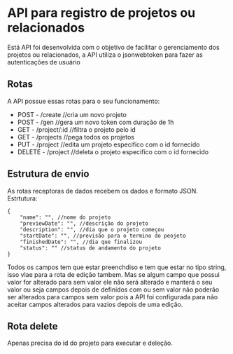 # API para registro de projetos ou relacionados

Está API foi desenvolvida com o objetivo de facilitar o gerenciamento dos projetos ou relacionados, a API utiliza o jsonwebtoken para fazer as autenticações de usuário

## Rotas

A API possue essas rotas para o seu funcionamento:

- POST - /create //cria um novo projeto
- POST - /gen //gera um novo token com duração de 1h
- GET - /project/:id //filtra o projeto pelo id
- GET - /projects //pega todos os projetos
- PUT - /project //edita um projeto especifico com o id fornecido
- DELETE - /project //deleta o projeto especifico com o id fornecido

## Estrutura de envio

As rotas receptoras de dados recebem os dados e formato JSON.
Estrtutura:

```
{
    "name": "", //nome do projeto
    "previewDate": "", //descrição do projeto
    "description": "", //dia que o projeto começou
    "startDate": "", //previsão para o termino do peojeto
    "finishedDate": "", //dia que finalizou
    "status": "" //status de andamento do projeto
}
```

Todos os campos tem que estar preenchdiso e tem que estar no tipo string, isso vlae para a rota de edição tambem. Mas se algum campo que possui valor for alterado para sem valor ele não será alterado e manterá o seu valor ou seja campos depois de definidos com ou sem valor não poderão ser alterados para campos sem valor pois a API foi configurada para não aceitar campos alterados para vazios depois de uma edição.

## Rota delete

Apenas precisa do id do projeto para executar e deleção.
